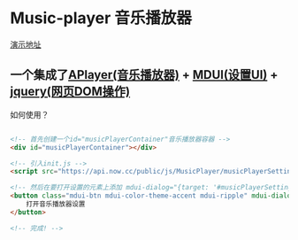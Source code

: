# Music-player 音乐播放器

[演示地址](https://www.xcccx.top/)

## 一个集成了[APlayer(音乐播放器)](https://github.com/DIYgod/APlayer) + [MDUI(设置UI)](https://github.com/zdhxiong/mdui) + [jquery(网页DOM操作)](https://github.com/jquery/jquery)
如何使用？
```html

<!-- 首先创建一个id="musicPlayerContainer"音乐播放器容器 -->
<div id="musicPlayerContainer"></div>

<!-- 引入init.js -->
<script src="https://api.now.cc/public/js/MusicPlayer/musicPlayerSettings/init.js"></script>

<!-- 然后在要打开设置的元素上添加 mdui-dialog="{target: '#musicPlayerSettings'}" -->
<button class="mdui-btn mdui-color-theme-accent mdui-ripple" mdui-dialog="{target: '#musicPlayerSettings'}">
    打开音乐播放器设置
</button>

<!-- 完成! -->
```

